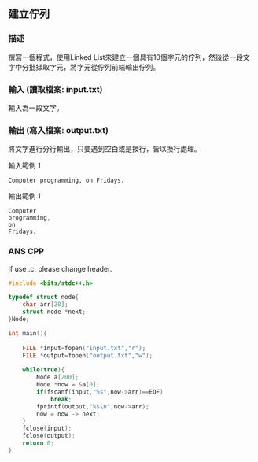 ## 建立佇列
### 描述

撰寫一個程式，使用Linked List來建立一個具有10個字元的佇列，然後從一段文字中分批擷取字元，將字元從佇列前端輸出佇列。


### 輸入 (讀取檔案: input.txt)

輸入為一段文字。


### 輸出 (寫入檔案: output.txt)

將文字進行分行輸出，只要遇到空白或是換行，皆以換行處理。


輸入範例 1 
```
Computer programming, on Fridays.
```
輸出範例 1
```
Computer
programming,
on
Fridays.
```
### ANS CPP
If use .c, please change header.
```cpp
#include <bits/stdc++.h>

typedef struct node{
	char arr[20];
	struct node *next;
}Node;

int main(){
	
	FILE *input=fopen("input.txt","r");
	FILE *output=fopen("output.txt","w");
	
	while(true){
		Node a[200];
		Node *now = &a[0];
		if(fscanf(input,"%s",now->arr)==EOF)
			break;
		fprintf(output,"%s\n",now->arr);
		now = now -> next;
	}
	fclose(input);
	fclose(output);
	return 0;
}
```
